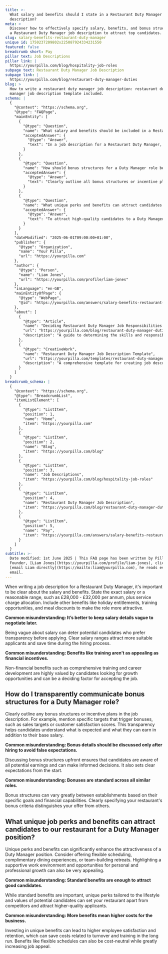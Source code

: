 ```yaml
---
title: >-
  What salary and benefits should I state in a Restaurant Duty Manager job
  description?
meta: >
  Discover how to effectively specify salary, benefits, and bonus structures in
  a Restaurant Duty Manager job description to attract top candidates.
slug: salary-benefits-restaurant-duty-manager
unique id: 1750237209802x225087924334231550
featured: false
breadcrumb short: Pay
pillar text: Job Descriptions
pillar link: |
  https://yourpilla.com/blog/hospitality-job-roles
subpage text: Restaurant Duty Manager Job Description
subpage link: |
  https://yourpilla.com/blog/restaurant-duty-manager-duties
blog: >
  How to write a restaurant duty manager job description: restaurant duty
  manager job description template included.
schema: |
  {
    "@context": "https://schema.org",
    "@type": "FAQPage",
    "mainEntity": [
      {
        "@type": "Question",
        "name": "What salary and benefits should be included in a Restaurant Duty Manager job description?",
        "acceptedAnswer": {
          "@type": "Answer",
          "text": "In a job description for a Restaurant Duty Manager, clearly state the salary, preferably as a range, e.g., £28,000 - £32,000 per annum, plus service charge allocation. Include benefits like holiday entitlements, training opportunities, and meal discounts to enhance the role's attractiveness. Transparency in financial and non-financial benefits attracts more suitable candidates and streamlines the hiring process."
        }
      },
      {
        "@type": "Question",
        "name": "How should bonus structures for a Duty Manager role be communicated?",
        "acceptedAnswer": {
          "@type": "Answer",
          "text": "Clearly outline all bonus structures or incentive plans in the job description, specifying conditions like sales targets or customer satisfaction scores that trigger bonuses. Transparency in discussing bonus structures from the start helps candidates understand potential earnings and sets clear expectations."
        }
      },
      {
        "@type": "Question",
        "name": "What unique perks and benefits can attract candidates to a Duty Manager position in a restaurant?",
        "acceptedAnswer": {
          "@type": "Answer",
          "text": "To attract high-quality candidates to a Duty Manager position, consider offering unique perks such as flexible scheduling, complimentary dining experiences, or team-building retreats. Emphasizing a supportive work environment and opportunities for personal and professional growth can make the position more appealing. Investing in unique benefits can also enhance employee satisfaction and retention, potentially saving costs in the long run."
        }
      }
    ],
    "dateModified": "2025-06-01T09:00:00+01:00",
    "publisher": {
      "@type": "Organization",
      "name": "Your Pilla",
      "url": "https://yourpilla.com"
    },
    "author": {
      "@type": "Person",
      "name": "Liam Jones",
      "url": "https://yourpilla.com/profile/liam-jones"
    },
    "inLanguage": "en-GB",
    "mainEntityOfPage": {
      "@type": "WebPage",
      "@id": "https://yourpilla.com/answers/salary-benefits-restaurant-duty-manager"
    },
    "about": [
      {
        "@type": "Article",
        "name": "Deciding Restaurant Duty Manager Job Responsibilities and Skills",
        "url": "https://yourpilla.com/blog/restaurant-duty-manager-duties",
        "description": "A guide to determining the skills and responsibilities required for a Restaurant Duty Manager role."
      },
      {
        "@type": "CreativeWork",
        "name": "Restaurant Duty Manager Job Description Template",
        "url": "https://yourpilla.com/templates/restaurant-duty-manager-job-description",
        "description": "A comprehensive template for creating job descriptions for a Restaurant Duty Manager position."
      }
    ]
  }
breadcrumb_schema: |
  {
    "@context": "https://schema.org",
    "@type": "BreadcrumbList",
    "itemListElement": [
      {
        "@type": "ListItem",
        "position": 1,
        "name": "Home",
        "item": "https://yourpilla.com"
      },
      {
        "@type": "ListItem",
        "position": 2,
        "name": "Blog",
        "item": "https://yourpilla.com/blog"
      },
      {
        "@type": "ListItem",
        "position": 3,
        "name": "Job Descriptions",
        "item": "https://yourpilla.com/blog/hospitality-job-roles"
      },
      {
        "@type": "ListItem",
        "position": 4,
        "name": "Restaurant Duty Manager Job Description",
        "item": "https://yourpilla.com/blog/restaurant-duty-manager-duties"
      },
      {
        "@type": "ListItem",
        "position": 5,
        "name": "Pay",
        "item": "https://yourpilla.com/answers/salary-benefits-restaurant-duty-manager"
      }
    ]
  }
subtitle: >-
  Date modified: 1st June 2025 | This FAQ page has been written by Pilla
  Founder, [Liam Jones](https://yourpilla.com/profile/liam-jones), click to
  [email Liam directly](https://mailto:liam@yourpilla.com), he reads every
  email.
---
```

When writing a job description for a Restaurant Duty Manager, it's important to be clear about the salary and benefits. State the exact salary or a reasonable range, such as £28,000 - £32,000 per annum, plus service charge allocation. Include other benefits like holiday entitlements, training opportunities, and meal discounts to make the role more attractive.

**Common misunderstanding: It’s better to keep salary details vague to negotiate later.**

Being vague about salary can deter potential candidates who prefer transparency before applying. Clear salary ranges attract more suitable applicants and save time during the hiring process.

**Common misunderstanding: Benefits like training aren’t as appealing as financial incentives.**

Non-financial benefits such as comprehensive training and career development are highly valued by candidates looking for growth opportunities and can be a deciding factor for accepting the job.

## How do I transparently communicate bonus structures for a Duty Manager role?

Clearly outline any bonus structures or incentive plans in the job description. For example, mention specific targets that trigger bonuses, such as sales targets or customer satisfaction scores. This transparency helps candidates understand what is expected and what they can earn in addition to their base salary.

**Common misunderstanding: Bonus details should be discussed only after hiring to avoid false expectations.**

Discussing bonus structures upfront ensures that candidates are aware of all potential earnings and can make informed decisions. It also sets clear expectations from the start.

**Common misunderstanding: Bonuses are standard across all similar roles.**

Bonus structures can vary greatly between establishments based on their specific goals and financial capabilities. Clearly specifying your restaurant's bonus criteria distinguishes your offer from others.

## What unique job perks and benefits can attract candidates to our restaurant for a Duty Manager position?

Unique perks and benefits can significantly enhance the attractiveness of a Duty Manager position. Consider offering flexible scheduling, complimentary dining experiences, or team-building retreats. Highlighting a supportive work environment and opportunities for personal and professional growth can also be very appealing.

**Common misunderstanding: Standard benefits are enough to attract good candidates.**

While standard benefits are important, unique perks tailored to the lifestyle and values of potential candidates can set your restaurant apart from competitors and attract higher-quality applicants.

**Common misunderstanding: More benefits mean higher costs for the business.**

Investing in unique benefits can lead to higher employee satisfaction and retention, which can save costs related to turnover and training in the long run. Benefits like flexible schedules can also be cost-neutral while greatly increasing job appeal.
